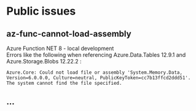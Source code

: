 # Public issues

## az-func-cannot-load-assembly

Azure Function NET 8 - local development  
Errors like the following when referencing Azure.Data.Tables 12.9.1 and Azure.Storage.Blobs 12.22.2 : 

    Azure.Core: Could not load file or assembly 'System.Memory.Data, Version=6.0.0.0, Culture=neutral, PublicKeyToken=cc7b13ffcd2ddd51'. The system cannot find the file specified.

## ...



